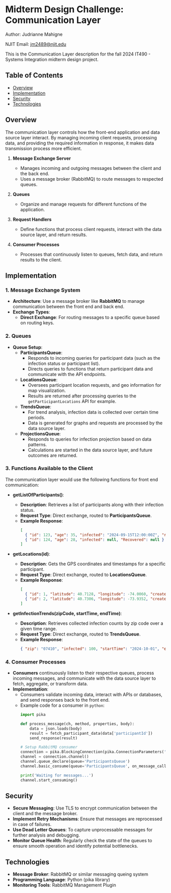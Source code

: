 # Midterm Design Challenge: Communication Layer
Author: Judrianne Mahigne

NJIT Email: jm2489@njit.edu

This is the Communication Layer description for the fall 2024 IT490 - Systems Integration midterm design project.

## Table of Contents

- [Overview](#overview)
- [Implementation](#implementation)
- [Security](#security)
- [Technologies](#technologies)

## Overview
The communication layer controls how the front-end application and data source layer interact. By managing incoming client requests, processing data, and providing the required information in response, it makes data transmission process more efficient.

1. **Message Exchange Server**
   - Manages incoming and outgoing messages between the client and the back end.
   - Uses a message broker (RabbitMQ) to route messages to respected queues.

2. **Queues**
   - Organize and manage requests for different functions of the application.

3. **Request Handlers**
   - Define functions that process client requests, interact with the data source layer, and return results.

4. **Consumer Processes**
   - Processes that continuously listen to queues, fetch data, and return results to the client.

## Implementation

### 1. Message Exchange System
- **Architecture**: Use a message broker like **RabbitMQ** to manage communication between the front end and back end.
- **Exchange Types**:
  - **Direct Exchange**: For routing messages to a specific queue based on routing keys.

### 2. Queues
- **Queue Setup**:
  - **ParticipantsQueue**: 
    - Responds to incoming queries for participant data (such as the infection status or participant list).
    - Directs queries to functions that return participant data and communicate with the API endpoints.
  - **LocationsQueue**: 
    - Oversees participant location requests, and geo information for map visualization.
    - Results are returned after processing queries to the `getParticipantLocations` API for example.
  - **TrendsQueue**: 
    - For trend analysis, infection data is collected over certain time periods.
    - Data is generated for graphs and requests are processed by the data source layer.
  - **ProjectionsQueue**: 
    - Responds to queries for infection projection based on data patterns.
    - Calculations are started in the data source layer, and future outcomes are returned.

### 3. Functions Available to the Client
The communication layer would use the following functions for front end communication:

- **getListOfParticipants()**:
  - **Description**: Retrieves a list of participants along with their infection status.
  - **Request Type**: Direct exchange, routed to **ParticipantsQueue**.
  - **Example Response**: 
    ```json
    [
      { "id": 123, "age": 35, "infected": "2024-09-15T12:00:00Z", "recovered": false },
      { "id": 124, "age": 28, "infected": null, "Recovered": null }
    ]
    ```

- **getLocations(id)**:
  - **Description**: Gets the GPS coordinates and timestamps for a specific participant.
  - **Request Type**: Direct exchange, routed to **LocationsQueue**.
  - **Example Response**:
    ```json
    [
      { "id": 1, "latitude": 40.7128, "longitude": -74.0060, "created_at": "2024-10-25T14:00:00Z" },
      { "id": 2, "latitude": 40.7306, "longitude": -73.9352, "created_at": "2024-10-25T15:30:00Z" }
    ]
    ```

- **getInfectionTrends(zipCode, startTime, endTime)**:
  - **Description**: Retrieves collected infection counts by zip code over a given time range.
  - **Request Type**: Direct exchange, routed to **TrendsQueue**.
  - **Example Response**:
    ```json
    { "zip": "07410", "infected": 100, "startTime": "2024-10-01", "endTime": "2024-10-31" }
    ```

### 4. Consumer Processes
- **Consumers** continuously listen to their respective queues, process incoming messages, and communicate with the data source layer to fetch, aggregate, or transform data.
- **Implementation**:
  - Consumers validate incoming data, interact with APIs or databases, and send responses back to the front end.
  - Example code for a consumer in `python`:
    ```python
    import pika

    def process_message(ch, method, properties, body):
        data = json.loads(body)
        result = fetch_participant_data(data['participantId'])
        send_response(result)

    # Setup RabbitMQ consumer
    connection = pika.BlockingConnection(pika.ConnectionParameters('localhost'))
    channel = connection.channel()
    channel.queue_declare(queue='ParticipantsQueue')
    channel.basic_consume(queue='ParticipantsQueue', on_message_callback=process_message, auto_ack=True)

    print('Waiting for messages...')
    channel.start_consuming()
    ```

## Security
- **Secure Messaging**: Use TLS to encrypt communication between the client and the message broker.
- **Implement Retry Mechanisms**: Ensure that messages are reprocessed in case of failures.
- **Use Dead Letter Queues**: To capture unprocessable messages for further analysis and debugging.
- **Monitor Queue Health**: Regularly check the state of the queues to ensure smooth operation and identify potential bottlenecks.

## Technologies
- **Message Broker**: RabbitMQ or similar messaging queing system
- **Programming Language**: Python (pika library)
- **Monitoring Tools**: RabbitMQ Management Plugin